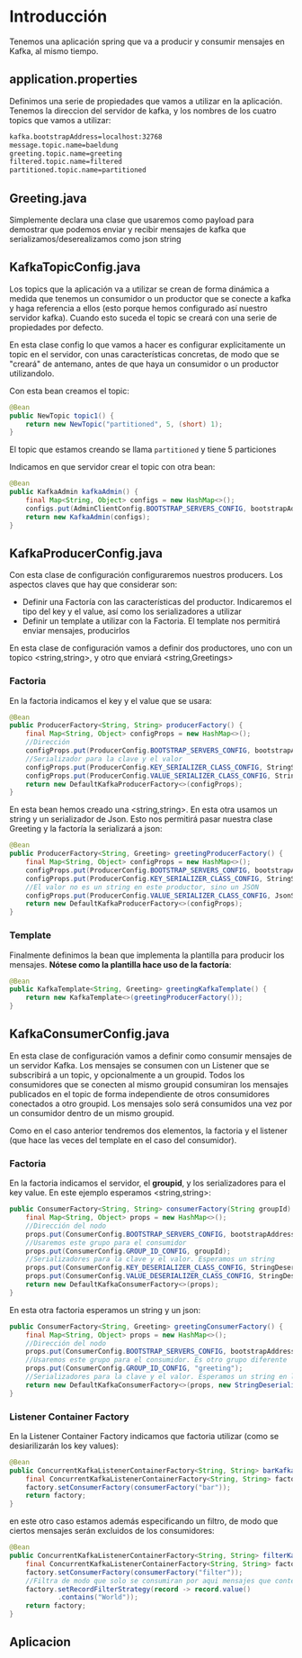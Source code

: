 # Introducción

Tenemos una aplicación spring que va a producir y consumir mensajes en Kafka, al mismo tiempo.

## application.properties

Definimos una serie de propiedades que vamos a utilizar en la aplicación. Tenemos la direccion del servidor de kafka, y los nombres de los cuatro topics que vamos a utilizar:

```txt
kafka.bootstrapAddress=localhost:32768
message.topic.name=baeldung
greeting.topic.name=greeting
filtered.topic.name=filtered
partitioned.topic.name=partitioned
```

## Greeting.java

Simplemente declara una clase que usaremos como payload para demostrar que podemos enviar y recibir mensajes de kafka que serializamos/deserealizamos como json string

## KafkaTopicConfig.java

Los topics que la aplicación va a utilizar se crean de forma dinámica a medida que tenemos un consumidor o un productor que se conecte a kafka y haga referencia a ellos (esto porque hemos configurado así nuestro servidor kafka). Cuando esto suceda el topic se creará con una serie de propiedades por defecto.

En esta clase config lo que vamos a hacer es configurar explicitamente un topic en el servidor, con unas características concretas, de modo que se "creará" de antemano, antes de que haya un consumidor o un productor utilizandolo.

Con esta bean creamos el topic:

```java
@Bean
public NewTopic topic1() {
    return new NewTopic("partitioned", 5, (short) 1);
}
```

El topic que estamos creando se llama `partitioned` y tiene 5 particiones

Indicamos en que servidor crear el topic con otra bean:

```java
@Bean
public KafkaAdmin kafkaAdmin() {
    final Map<String, Object> configs = new HashMap<>();
    configs.put(AdminClientConfig.BOOTSTRAP_SERVERS_CONFIG, bootstrapAddress);
    return new KafkaAdmin(configs);
}
```

## KafkaProducerConfig.java

Con esta clase de configuración configuraremos nuestros producers. Los aspectos claves que hay que considerar son:
- Definir una Factoría con las características del productor. Indicaremos el tipo del key y el value, así como los serializadores a utilizar
- Definir un template a utilizar con la Factoria. El template nos permitirá enviar mensajes, producirlos

En esta clase de configuración vamos a definir dos productores, uno con un topico <string,string>, y otro que enviará <string,Greetings>

### Factoria

En la factoria indicamos el key y el value que se usara:

```java
@Bean
public ProducerFactory<String, String> producerFactory() {
    final Map<String, Object> configProps = new HashMap<>();
    //Dirección
    configProps.put(ProducerConfig.BOOTSTRAP_SERVERS_CONFIG, bootstrapAddress);
    //Serializador para la clave y el valor
    configProps.put(ProducerConfig.KEY_SERIALIZER_CLASS_CONFIG, StringSerializer.class);
    configProps.put(ProducerConfig.VALUE_SERIALIZER_CLASS_CONFIG, StringSerializer.class);
    return new DefaultKafkaProducerFactory<>(configProps);
}
```

En esta bean hemos creado una <string,string>. En esta otra usamos un string y un serializador de Json. Esto nos permitirá pasar nuestra clase Greeting y la factoría la serializará a json:

```java
@Bean
public ProducerFactory<String, Greeting> greetingProducerFactory() {
    final Map<String, Object> configProps = new HashMap<>();
    configProps.put(ProducerConfig.BOOTSTRAP_SERVERS_CONFIG, bootstrapAddress);
    configProps.put(ProducerConfig.KEY_SERIALIZER_CLASS_CONFIG, StringSerializer.class);
    //El valor no es un string en este productor, sino un JSON
    configProps.put(ProducerConfig.VALUE_SERIALIZER_CLASS_CONFIG, JsonSerializer.class);
    return new DefaultKafkaProducerFactory<>(configProps);
}
```

### Template

Finalmente definimos la bean que implementa la plantilla para producir los mensajes. __Nótese como la plantilla hace uso de la factoría__:

```java
@Bean
public KafkaTemplate<String, Greeting> greetingKafkaTemplate() {
    return new KafkaTemplate<>(greetingProducerFactory());
}
```

## KafkaConsumerConfig.java

En esta clase de configuración vamos a definir como consumir mensajes de un servidor Kafka. Los mensajes se consumen con un Listener que se subscribirá a un topic, y opcionalmente a un groupid. Todos los consumidores que se conecten al mismo groupid consumiran los mensajes publicados en el topic de forma independiente de otros consumidores conectados a otro groupid. Los mensajes solo será consumidos una vez por un consumidor dentro de un mismo groupid.

Como en el caso anterior tendremos dos elementos, la factoria y el listener (que hace las veces del template en el caso del consumidor).

### Factoria

En la factoria indicamos el servidor, el __groupid__, y los serializadores para el key value. En este ejemplo esperamos <string,string>:

```java
public ConsumerFactory<String, String> consumerFactory(String groupId) {
    final Map<String, Object> props = new HashMap<>();
    //Dirección del nodo
    props.put(ConsumerConfig.BOOTSTRAP_SERVERS_CONFIG, bootstrapAddress);
    //Usaremos este grupo para el consumidor
    props.put(ConsumerConfig.GROUP_ID_CONFIG, groupId);
    //Serializadores para la clave y el valor. Esperamos un string
    props.put(ConsumerConfig.KEY_DESERIALIZER_CLASS_CONFIG, StringDeserializer.class);
    props.put(ConsumerConfig.VALUE_DESERIALIZER_CLASS_CONFIG, StringDeserializer.class);
    return new DefaultKafkaConsumerFactory<>(props);
}
```

En esta otra factoria esperamos un string y un json:

```java
public ConsumerFactory<String, Greeting> greetingConsumerFactory() {
    final Map<String, Object> props = new HashMap<>();
    //Dirección del nodo
    props.put(ConsumerConfig.BOOTSTRAP_SERVERS_CONFIG, bootstrapAddress);
    //Usaremos este grupo para el consumidor. Es otro grupo diferente
    props.put(ConsumerConfig.GROUP_ID_CONFIG, "greeting");
    //Serializadores para la clave y el valor. Esperamos un string en la clave, pero un JSON en el valor
    return new DefaultKafkaConsumerFactory<>(props, new StringDeserializer(), new JsonDeserializer<>(Greeting.class));
}
```

### Listener Container Factory

En la Listener Container Factory indicamos que factoria utilizar (como se desiarilizarán los key values):

```java
@Bean
public ConcurrentKafkaListenerContainerFactory<String, String> barKafkaListenerContainerFactory() {
    final ConcurrentKafkaListenerContainerFactory<String, String> factory = new ConcurrentKafkaListenerContainerFactory<>();
    factory.setConsumerFactory(consumerFactory("bar"));
    return factory;
}
```

en este otro caso estamos además especificando un filtro, de modo que ciertos mensajes serán excluidos de los consumidores:

```java
@Bean
public ConcurrentKafkaListenerContainerFactory<String, String> filterKafkaListenerContainerFactory() {
    final ConcurrentKafkaListenerContainerFactory<String, String> factory = new ConcurrentKafkaListenerContainerFactory<>();
    factory.setConsumerFactory(consumerFactory("filter"));
    //Filtra de modo que solo se consumiran por aqui mensajes que contengan el valor "World"
    factory.setRecordFilterStrategy(record -> record.value()
            .contains("World"));
    return factory;
}
```

## Aplicacion



